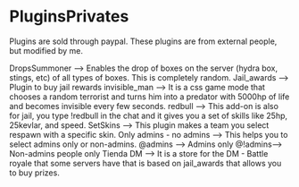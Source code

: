 # PluginsPrivates
Plugins are sold through paypal. These plugins are from external people, but modified by me.

DropsSummoner --> Enables the drop of boxes on the server (hydra box, stings, etc) of all types of boxes. This is completely random.
Jail_awards   --> Plugin to buy jail rewards
invisible_man --> It is a css game mode that chooses a random terrorist and turns him into a predator with 5000hp of life and becomes invisible every few seconds.
redbull       --> This add-on is also for jail, you type !redbull in the chat and it gives you a set of skills like 25hp, 25kevlar, and speed.
SetSkins      --> This plugin makes a team you select respawn with a specific skin.
Only admins - no admins --> This helps you to select admins only or non-admins.      @admins --> Admins only   @!admins--> Non-admins people only
Tienda DM     --> It is a store for the DM - Battle royale that some servers have that is based on jail_awards that allows you to buy prizes.
